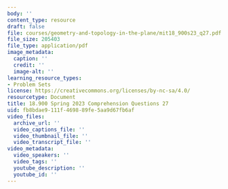 ```yaml
---
body: ''
content_type: resource
draft: false
file: courses/geometry-and-topology-in-the-plane/mit18_900s23_q27.pdf
file_size: 205403
file_type: application/pdf
image_metadata:
  caption: ''
  credit: ''
  image-alt: ''
learning_resource_types:
- Problem Sets
license: https://creativecommons.org/licenses/by-nc-sa/4.0/
resourcetype: Document
title: 18.900 Spring 2023 Comprehension Questions 27
uid: fb8bdae9-111f-4698-89fe-5aa9d67fb6af
video_files:
  archive_url: ''
  video_captions_file: ''
  video_thumbnail_file: ''
  video_transcript_file: ''
video_metadata:
  video_speakers: ''
  video_tags: ''
  youtube_description: ''
  youtube_id: ''
---
```


